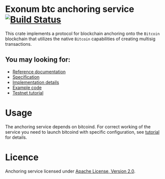 # Exonum btc anchoring service &emsp; [![Build Status](https://travis-ci.com/exonum/exonum-btc-anchoring.svg?token=XsvDzZa3zu2eW4sVWuqN&branch=master)](https://travis-ci.com/exonum/exonum-btc-anchoring)

This crate implements a protocol for blockchain anchoring onto the `Bitcoin` blockchain that utilizes the native `Bitcoin` capabilities of creating multisig transactions.

## You may looking for:
* [Reference documentation](http://exonum.com/doc/crates/anchoring_btc_service/index.html)
* [Specification](http://exonum.com/doc/anchoring-spec/)
* [Implementation details](http://exonum.com/doc/anchoring-impl/)
* [Example code](examples/anchoring.rs)
* [Testnet tutorial](doc/tutorial.md)

# Usage
The anchoring service depends on bitcoind. For correct working of the service you need to launch bitcoind with specific configuration, see [tutorial](doc/tutorial.md) for details.

# Licence
Anchoring service licensed under [Apache License, Version 2.0](https://github.com/serde-rs/serde/blob/master/LICENSE-APACHE).
